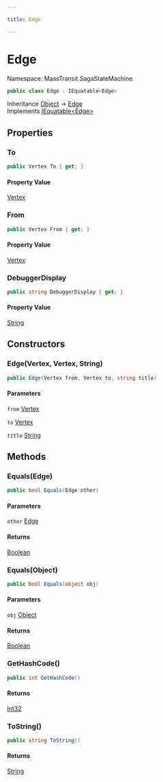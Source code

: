```yaml
---

title: Edge

---
```


# Edge

Namespace: MassTransit.SagaStateMachine

```csharp
public class Edge : IEquatable<Edge>
```

Inheritance [Object](https://learn.microsoft.com/en-us/dotnet/api/system.object) → [Edge](../masstransit-sagastatemachine/edge)<br/>
Implements [IEquatable\<Edge\>](https://learn.microsoft.com/en-us/dotnet/api/system.iequatable-1)

## Properties

### **To**

```csharp
public Vertex To { get; }
```

#### Property Value

[Vertex](../masstransit-sagastatemachine/vertex)<br/>

### **From**

```csharp
public Vertex From { get; }
```

#### Property Value

[Vertex](../masstransit-sagastatemachine/vertex)<br/>

### **DebuggerDisplay**

```csharp
public string DebuggerDisplay { get; }
```

#### Property Value

[String](https://learn.microsoft.com/en-us/dotnet/api/system.string)<br/>

## Constructors

### **Edge(Vertex, Vertex, String)**

```csharp
public Edge(Vertex from, Vertex to, string title)
```

#### Parameters

`from` [Vertex](../masstransit-sagastatemachine/vertex)<br/>

`to` [Vertex](../masstransit-sagastatemachine/vertex)<br/>

`title` [String](https://learn.microsoft.com/en-us/dotnet/api/system.string)<br/>

## Methods

### **Equals(Edge)**

```csharp
public bool Equals(Edge other)
```

#### Parameters

`other` [Edge](../masstransit-sagastatemachine/edge)<br/>

#### Returns

[Boolean](https://learn.microsoft.com/en-us/dotnet/api/system.boolean)<br/>

### **Equals(Object)**

```csharp
public bool Equals(object obj)
```

#### Parameters

`obj` [Object](https://learn.microsoft.com/en-us/dotnet/api/system.object)<br/>

#### Returns

[Boolean](https://learn.microsoft.com/en-us/dotnet/api/system.boolean)<br/>

### **GetHashCode()**

```csharp
public int GetHashCode()
```

#### Returns

[Int32](https://learn.microsoft.com/en-us/dotnet/api/system.int32)<br/>

### **ToString()**

```csharp
public string ToString()
```

#### Returns

[String](https://learn.microsoft.com/en-us/dotnet/api/system.string)<br/>

